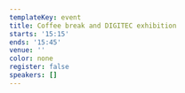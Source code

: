 ```yaml
---
templateKey: event
title: Coffee break and DIGITEC exhibition
starts: '15:15'
ends: '15:45'
venue: ''
color: none
register: false
speakers: []
---
```

